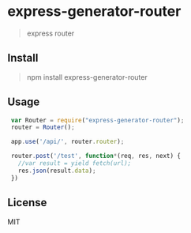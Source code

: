 # express-generator-router

> express router



## Install

>npm install express-generator-router



## Usage

 ``` js
  var Router = require("express-generator-router");
  router = Router();

  app.use('/api/', router.router);

  router.post('/test', function*(req, res, next) {
    //var result = yield fetch(url);
    res.json(result.data);
  })

 ```



## License

MIT

